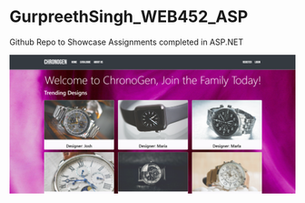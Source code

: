 # GurpreethSingh_WEB452_ASP
Github Repo to Showcase Assignments completed in ASP.NET

![ChronoGen](https://github.com/W0824976/GurpreetSingh_WEB452_ASP-Assignments/blob/Assignment_1/scrnshot.png)